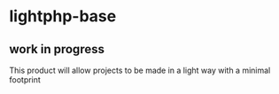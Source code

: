 # lightphp-base

## work in progress
This product will allow projects to be made in a light way with a minimal footprint